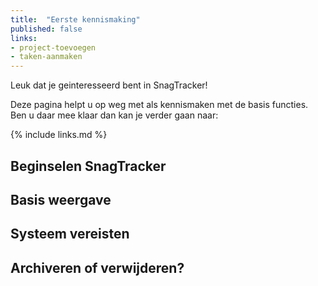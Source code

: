 ```yaml
---
title:  "Eerste kennismaking"
published: false
links:
- project-toevoegen
- taken-aanmaken
---
```


Leuk dat je geinteresseerd bent in SnagTracker!

Deze pagina helpt u op weg met als kennismaken met de basis functies. Ben u daar mee klaar dan kan je verder gaan naar:

{% include links.md %}

## Beginselen SnagTracker

## Basis weergave

## Systeem vereisten

## Archiveren of verwijderen?
